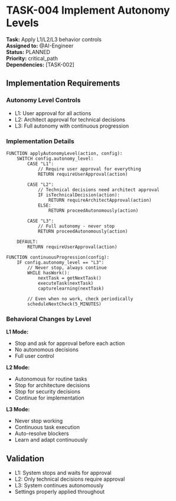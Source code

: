 # TASK-004 Implement Autonomy Levels

**Task:** Apply L1/L2/L3 behavior controls  
**Assigned to:** @AI-Engineer  
**Status:** PLANNED  
**Priority:** critical_path  
**Dependencies:** [TASK-002]

## Implementation Requirements

### Autonomy Level Controls
- L1: User approval for all actions
- L2: Architect approval for technical decisions
- L3: Full autonomy with continuous progression

### Implementation Details

```pseudocode
FUNCTION applyAutonomyLevel(action, config):
    SWITCH config.autonomy_level:
        CASE "L1":
            // Require user approval for everything
            RETURN requireUserApproval(action)
            
        CASE "L2":
            // Technical decisions need architect approval
            IF isTechnicalDecision(action):
                RETURN requireArchitectApproval(action)
            ELSE:
                RETURN proceedAutonomously(action)
                
        CASE "L3":
            // Full autonomy - never stop
            RETURN proceedAutonomously(action)
            
    DEFAULT:
        RETURN requireUserApproval(action)

FUNCTION continuousProgression(config):
    IF config.autonomy_level == "L3":
        // Never stop, always continue
        WHILE hasWork():
            nextTask = getNextTask()
            executeTask(nextTask)
            capturelearning(nextTask)
        
        // Even when no work, check periodically
        scheduleNextCheck(5_MINUTES)
```

### Behavioral Changes by Level

**L1 Mode:**
- Stop and ask for approval before each action
- No autonomous decisions
- Full user control

**L2 Mode:**
- Autonomous for routine tasks
- Stop for architecture decisions
- Stop for security decisions
- Continue for implementation

**L3 Mode:**
- Never stop working
- Continuous task execution
- Auto-resolve blockers
- Learn and adapt continuously

## Validation

- L1: System stops and waits for approval
- L2: Only technical decisions require approval
- L3: System continues autonomously
- Settings properly applied throughout